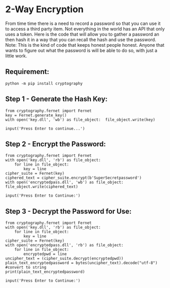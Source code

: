 # 2-Way Encryption

From time time there is a need to record a password so that you can use it to access a third party item. Not everything in the world has an API that only uses a token. Here is the code that will allow you to gather a password an then hash it in a way that you can recall the hash and use the password. Note: This is the kind of code that keeps honest people honest. Anyone that wants to figure out what the password is will be able to do so, with just a little work.  

  

## Requirement:

```
python -m pip install cryptography

```

  

## Step 1 - Generate the Hash Key:

```
from cryptography.fernet import Fernet
key = Fernet.generate_key()
with open('key.dll', 'wb') as file_object:  file_object.write(key)

input('Press Enter to continue...')

```

  

## Step 2 - Encrypt the Password:

```
from cryptography.fernet import Fernet
with open('key.dll', 'rb') as file_object:
    for line in file_object:
        key = line
cipher_suite = Fernet(key)
ciphered_text = cipher_suite.encrypt(b'SuperSecretpassword')
with open('encryptedpass.dll', 'wb') as file_object:  file_object.write(ciphered_text)

input('Press Enter to Continue:')

```

  

## Step 3 - Decrypt the Password for Use:

```
from cryptography.fernet import Fernet
with open('key.dll', 'rb') as file_object:
    for line in file_object:
        key = line
cipher_suite = Fernet(key)
with open('encryptedpass.dll', 'rb') as file_object:
    for line in file_object:
        encryptedpwd = line
uncipher_text = (cipher_suite.decrypt(encryptedpwd))
plain_text_encryptedpassword = bytes(uncipher_text).decode("utf-8") #convert to string
print(plain_text_encryptedpassword)

input('Press Enter to Continue:')

```